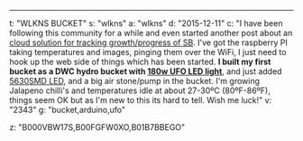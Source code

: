 ---
t: "WLKNS BUCKET"
s: "wlkns"
a: "wlkns"
d: "2015-12-11"
c: "I have been following this community for a while and even started another post about an <a href='https://www.reddit.com/r/SpaceBuckets/comments/3uzfx1/bucketgrow_log_cloud_service/'>cloud solution for tracking growth/progress of SB</a>.  I've got the raspberry PI taking temperatures and images, pinging them over the WiFi, I just need to hook up the web side of things which has been started.
    <strong>I built my first bucket as a DWC hydro bucket with <a href='https://amzn.to/36NO5zr'>180w UFO LED light</a></strong>, and just added <a href='https://amzn.to/30TZOZn'>5630SMD LED</a>, and a big air stone/pump in the bucket. I'm growing Jalapeno chilli's and temperatures idle at about 27-30ºC (80ºF-86ºF), things seem OK but as I'm new to this its hard to tell. Wish me luck!"
v: "2343"
g: "bucket,arduino,ufo"

z: "B000VBW17S,B00FGFW0XO,B01B7BBEGO"
